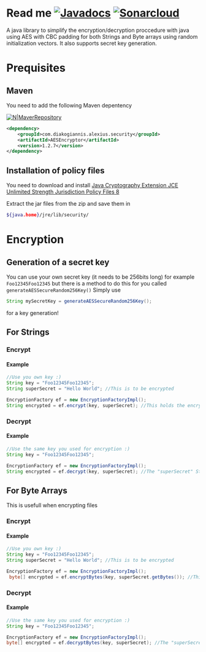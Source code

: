 # Read me [![Javadocs](https://www.javadoc.io/badge/com.diakogiannis.alexius.security/AESEncryptor.svg)](https://www.javadoc.io/doc/com.diakogiannis.alexius.security/AESEncryptor) [![Sonarcloud](https://sonarcloud.io/api/badges/gate?key=com.diakogiannis.alexius.security%3AAESEncryptor)](https://sonarcloud.io/dashboard?id=com.diakogiannis.alexius.security%3AAESEncryptor)

A java library to simplify the encryption/decryption proccedure with java using AES with CBC padding for both Strings and Byte arrays using random initialization vectors. It also supports secret key generation. 

# Prequisites

## Maven
You need to add the following Maven depentency

[![N|MaverRepository](https://mvnrepository.com/assets/images/392dffac024b9632664e6f2c0cac6fe5-logo.png)](https://mvnrepository.com/artifact/com.diakogiannis.alexius.security/AESEncryptor)

```xml
<dependency>
    <groupId>com.diakogiannis.alexius.security</groupId>
    <artifactId>AESEncryptor</artifactId>
    <version>1.2.7</version>
</dependency>
```
## Installation of policy files
You need to download and install [Java Cryptography Extension JCE Unlimited Strength Jurisdiction Policy Files 8](http://www.oracle.com/technetwork/java/javase/downloads/jce8-download-2133166.html)  

Extract the jar files from the zip and save them in 
```sh 
${java.home}/jre/lib/security/ 
```
# Encryption

## Generation of a secret key

You can use your own secret key (it needs to be 256bits long) for example `Foo12345Foo12345` but there is a method to do this for you called `generateAESSecureRandom256Key()` 
Simply use
```java
String mySecretKey = generateAESSecureRandom256Key();
```
for a key generation!

## For Strings
### Encrypt
#### Example
```java
//Use you own key :)
String key = "Foo12345Foo12345";
String superSecret = "Hello World"; //This is to be encrypted

EncryptionFactory ef = new EncryptionFactoryImpl();
String encrypted = ef.encrypt(key, superSecret); //This holds the encrypted String
```
### Decrypt
#### Example
```java
//Use the same key you used for encryption :)
String key = "Foo12345Foo12345";

EncryptionFactory ef = new EncryptionFactoryImpl();
String encrypted = ef.decrypt(key, superSecret); //The "superSecret" String here is the one generated from the previous example
```
## For Byte Arrays
This is usefull when encrypting files
### Encrypt
#### Example
```java
//Use you own key :)
String key = "Foo12345Foo12345";
String superSecret = "Hello World"; //This is to be encrypted

EncryptionFactory ef = new EncryptionFactoryImpl();
 byte[] encrypted = ef.encryptBytes(key, superSecret.getBytes()); //This holds the encrypted bytes
```
### Decrypt
#### Example
```java
//Use the same key you used for encryption :)
String key = "Foo12345Foo12345";

EncryptionFactory ef = new EncryptionFactoryImpl();
byte[] encrypted = ef.decryptBytes(key, superSecret); //The "superSecret" byte array here is the one generated from the previous example
```
